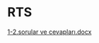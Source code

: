 # RTS
 
[1-2.sorular ve cevapları.docx](https://github.com/Buseylmaz/RTS/files/11670875/1-2.sorular.ve.cevaplari.docx)
